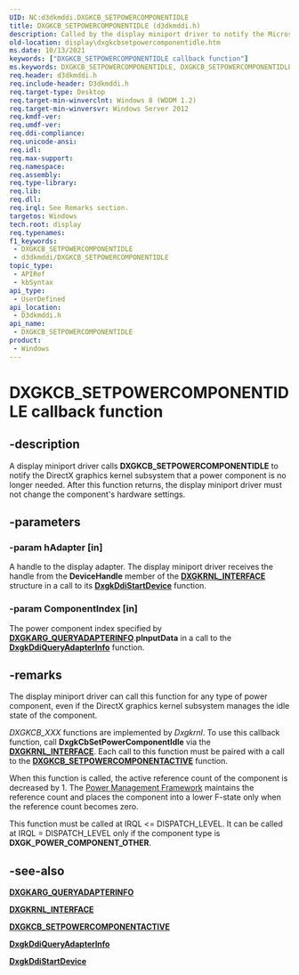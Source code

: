 ```yaml
---
UID: NC:d3dkmddi.DXGKCB_SETPOWERCOMPONENTIDLE
title: DXGKCB_SETPOWERCOMPONENTIDLE (d3dkmddi.h)
description: Called by the display miniport driver to notify the Microsoft DirectX graphics kernel subsystem that a power component is no longer needed.
old-location: display\dxgkcbsetpowercomponentidle.htm
ms.date: 10/13/2021
keywords: ["DXGKCB_SETPOWERCOMPONENTIDLE callback function"]
ms.keywords: DXGKCB_SETPOWERCOMPONENTIDLE, DXGKCB_SETPOWERCOMPONENTIDLE callback, DxgkCbSetPowerComponentIdle, DxgkCbSetPowerComponentIdle callback function [Display Devices], d3dkmddi/DxgkCbSetPowerComponentIdle, display.dxgkcbsetpowercomponentidle
req.header: d3dkmddi.h
req.include-header: D3dkmddi.h
req.target-type: Desktop
req.target-min-winverclnt: Windows 8 (WDDM 1.2)
req.target-min-winversvr: Windows Server 2012
req.kmdf-ver: 
req.umdf-ver: 
req.ddi-compliance: 
req.unicode-ansi: 
req.idl: 
req.max-support: 
req.namespace: 
req.assembly: 
req.type-library: 
req.lib: 
req.dll: 
req.irql: See Remarks section.
targetos: Windows
tech.root: display
req.typenames: 
f1_keywords:
 - DXGKCB_SETPOWERCOMPONENTIDLE
 - d3dkmddi/DXGKCB_SETPOWERCOMPONENTIDLE
topic_type:
 - APIRef
 - kbSyntax
api_type:
 - UserDefined
api_location:
 - D3dkmddi.h
api_name:
 - DXGKCB_SETPOWERCOMPONENTIDLE
product:
 - Windows
---
```


# DXGKCB_SETPOWERCOMPONENTIDLE callback function

## -description

A display miniport driver calls **DXGKCB_SETPOWERCOMPONENTIDLE** to notify the DirectX graphics kernel subsystem that a power component is no longer needed. After this function returns, the display miniport driver must not change the component's hardware settings.

## -parameters

### -param hAdapter [in]

A handle to the display adapter. The display miniport driver receives the handle from the **DeviceHandle** member of the [**DXGKRNL_INTERFACE**](../dispmprt/ns-dispmprt-_dxgkrnl_interface.md) structure in a call to its [**DxgkDdiStartDevice**](../dispmprt/nc-dispmprt-dxgkddi_start_device.md) function.

### -param ComponentIndex [in]

The power component index specified by [**DXGKARG_QUERYADAPTERINFO**](ns-d3dkmddi-_dxgkarg_queryadapterinfo.md).**pInputData** in a call to the [**DxgkDdiQueryAdapterInfo**](nc-d3dkmddi-dxgkddi_queryadapterinfo.md) function.

## -remarks

The display miniport driver can call this function for any type of power component, even if the DirectX graphics kernel subsystem manages the idle state of the component.

*DXGKCB_XXX* functions are implemented by *Dxgkrnl*. To use this callback function, call **DxgkCbSetPowerComponentIdle** via the [**DXGKRNL_INTERFACE**](../dispmprt/ns-dispmprt-_dxgkrnl_interface.md). Each call to this function must be paired with a call to the [**DXGKCB_SETPOWERCOMPONENTACTIVE**](nc-d3dkmddi-dxgkcb_setpowercomponentactive.md) function.

When this function is called, the active reference count of the component is decreased by 1. The [Power Management Framework](/windows-hardware/drivers/kernel/overview-of-the-power-management-framework) maintains the reference count and places the component into a lower F-state only when the reference count becomes zero.

This function must be called at IRQL <= DISPATCH_LEVEL. It can be called at IRQL = DISPATCH_LEVEL only if the component type is **DXGK_POWER_COMPONENT_OTHER**.

## -see-also

[**DXGKARG_QUERYADAPTERINFO**](ns-d3dkmddi-_dxgkarg_queryadapterinfo.md)

[**DXGKRNL_INTERFACE**](../dispmprt/ns-dispmprt-_dxgkrnl_interface.md)

[**DXGKCB_SETPOWERCOMPONENTACTIVE**](nc-d3dkmddi-dxgkcb_setpowercomponentactive.md)

[**DxgkDdiQueryAdapterInfo**](nc-d3dkmddi-dxgkddi_queryadapterinfo.md)

[**DxgkDdiStartDevice**](../dispmprt/nc-dispmprt-dxgkddi_start_device.md)
